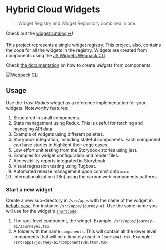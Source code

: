 # Hybrid Cloud Widgets

> Widget Registry and Widget Repository combined in one.

Check out the [widget catalog ⏩](https://main-q32lxqyrg6qs1l9vfwy7gruhiznuaxbl.w3-origin-007522.intranet.ibm.com)!

This project represents a single widget registry. This project, also, contains the code for all the widgets in the
registry. Widgets are created from components using the [JS Widgets Webpack CLI](https://github.com/js-widgets/webpack-cli#readme).

Check [the documentation](https://js-widgets.github.io/webpack-cli/) on how to create _widgets_ from components.

[![Webpack CLI](https://camo.githubusercontent.com/3693a0ff1fefe7ac31adf36125d2ad1e6be65e1eb0133841a9f0d63f7aa8c30f/68747470733a2f2f6a732d776964676574732e6769746875622e696f2f7765627061636b2d636c692f696d672f646f63756d656e746174696f6e2d736974652e706e67)](https://js-widgets.github.io/webpack-cli)

## Usage
Use the _Trust Radius_ widget as a reference implementation for your widgets. Noteworthy features:

  1. Structured in small components.
  2. State management using Redux. This is useful for fetching and managing API data.
  3. Example of widgets using different palettes.
  4. Storybook integration, including stateful components. Each component can have stories to highlight their edge cases.
  5. Low effort unit testing from the Storybook stories using jest.
  6. Examples for widget configuration and render files.
  7. Accessibility reports integrated in Storybook.
  8. Visual regression testing using Tugboat.
  9. Automated release management upon commit onto `main`.
  10. Internationalization (i18n) using the carbon web components patterns.

### Start a new widget
Create a new sub-directory in `/src/apps` with the name of the widget in [kebab-case](https://en.wikipedia.org/wiki/Letter_case#Kebab_case).
For instance `/src/apps/journey-ai`. Use the same name you will use for the widget's [`shortcode`](https://js-widgets.github.io/js-widgets/registry-schema/#items_shortcode).

  1. The root-level component, the widget. Example: `/src/apps/journey-ai/JourneyAi.tsx`.
  2. A folder with the name `components`. This will contain all the lower level components that will be ultimately used in `JourneyAi.tsx`. Example: `/src/apps/journey-ai/components/Button.tsx`.

